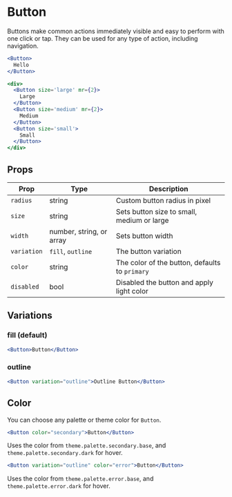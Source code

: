 # Button

Buttons make common actions immediately visible and easy to perform with one click or tap. They can be used for any type of action, including navigation.

```.jsx
<Button>
  Hello
</Button>
```

```.jsx
<div>
  <Button size='large' mr={2}>
    Large
  </Button>
  <Button size='medium' mr={2}>
    Medium
  </Button>
  <Button size='small'>
    Small
  </Button>
</div>
```

## Props

| Prop        | Type                     | Description                                    |
| ----------- | ------------------------ | ---------------------------------------------- |
| `radius`    | string                   | Custom button radius in pixel                  |
| `size`      | string                   | Sets button size to small, medium or large     |
| `width`     | number, string, or array | Sets button width                              |
| `variation` | `fill`, `outline`        | The button variation                           |
| `color`     | string                   | The color of the button, defaults to `primary` |
| `disabled`  | bool                     | Disabled the button and apply light color      |

## Variations

### fill (default)

```.jsx
<Button>Button</Button>
```

### outline

```.jsx
<Button variation="outline">Outline Button</Button>
```

## Color

You can choose any palette or theme color for `Button`.

```.jsx
<Button color="secondary">Button</Button>
```

Uses the color from `theme.palette.secondary.base`, and `theme.palette.secondary.dark` for hover.

```.jsx
<Button variation="outline" color="error">Button</Button>
```

Uses the color from `theme.palette.error.base`, and `theme.palette.error.dark` for hover.
